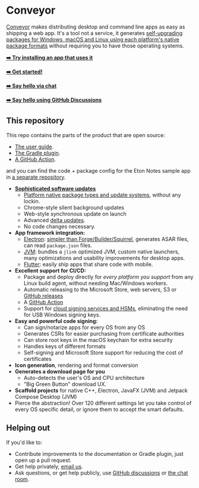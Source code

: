 # Conveyor

[Conveyor](https://conveyor.hydraulic.dev) makes distributing desktop and command line apps as easy as shipping a web app. It's a tool not a
service, it generates [self-upgrading packages for Windows, macOS and Linux using each platform's native package formats](https://conveyor.hydraulic.dev/latest/outputs.md)
without requiring you to have those operating systems.

**[ ➡️ Try installing an app that uses it](https://downloads.hydraulic.dev/eton-sample/download.html)**

**[ ➡️ Get started!](https://conveyor.hydraulic.dev)**

**[ ➡️ Say hello via chat](https://discord.gg/E87dFeuMFc)**

**[ ➡️ Say hello using GitHub Discussions](https://github.com/hydraulic-software/conveyor/discussions)**

## This repository

This repo contains the parts of the product that are open source:

* [The user guide](https://conveyor.hydraulic.dev/latest/).
* [The Gradle plugin](gradle-plugin/README.md).
* [A GitHub Action](actions/build/README.md).

and you can find the code + package config for the Eton Notes sample app in [a separate repository](https://github.com/hydraulic-software/eton-desktop).

* **[Sophisticated software updates](https://conveyor.hydraulic.dev/latest/configs/update-modes.md)**
    * [Platform native package types and update systems](https://conveyor.hydraulic.dev/latest/outputs.md), without any lockin.
    * Chrome-style silent background updates
    * Web-style synchronous update on launch
    * Advanced [delta updates](https://conveyor.hydraulic.dev/latest/understanding-delta-updates.md).
    * No code changes necessary.
* **App framework integration:**
    * [Electron](https://conveyor.hydraulic.dev/latest/configs/electron.md): [simpler than Forge/Builder/Squirrel](https://conveyor.hydraulic.dev/latest/comparisons/electron-comparisons.md), generates ASAR files, can read `package.json` files.
    * [JVM](https://conveyor.hydraulic.dev/latest/configs/jvm.md): bundles a `jlink` optimized JVM, custom native launchers, many optimizations and usability improvements for desktop apps.
    * [Flutter](https://conveyor.hydraulic.dev/latest/configs/flutter.md): easily ship apps that share code with mobile.
* **Excellent support for CI/CD:**
    * Package and deploy directly for _every platform you support_ from any Linux build agent, without needing Mac/Windows workers.
    * Automatic releasing to the Microsoft Store, web servers, S3 or [GitHub releases](https://conveyor.hydraulic.dev/latest/configs/download-pages#publishing-through-github)
    * A [GitHub Action](https://conveyor.hydraulic.dev/latest/continuous-integration.md#using-github-actions)
    * Support for [cloud signing services and HSMs](https://conveyor.hydraulic.dev/latest/configs/keys-and-certificates.md#cloud-remote-signing-windows-only), eliminating the need for USB Windows signing keys.
* **Easy and powerful code signing:**
    * Can sign/notarize apps for every OS from any OS
    * Generates CSRs for easier purchasing from certificate authorities
    * Can store root keys in the macOS keychain for extra security
    * Handles keys of different formats
    * Self-signing and Microsoft Store support for reducing the cost of certificates
* **Icon generation**, rendering and format conversion
* **Generates a download page for you**
    * Auto-detects the user's OS and CPU architecture
    * "Big Green Button" download UX.
* **Scaffold projects** for native C++, Electron, JavaFX (JVM) and Jetpack Compose Desktop (JVM)
* Pierce the abstraction! Over 120 different settings let you take control of every OS specific detail, or ignore them to accept the smart defaults.

## Helping out

If you'd like to:

* Contribute improvements to the documentation or Gradle plugin, just open up a pull request.
* Get help privately, [email us](mailto:contact@hydraulic.dev).
* Ask questions, or get help publicly, use [GitHub discussions](https://github.com/hydraulic-software/conveyor/discussions) or [the chat room](https://discord.gg/E87dFeuMFc).
